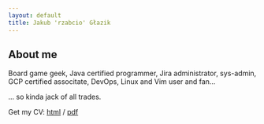 ```yaml
---
layout: default
title: Jakub 'rzabcio' Głazik
---
```


## About me
Board game geek, Java certified programmer, Jira administrator, sys-admin, GCP certified associtate, DevOps, Linux and Vim user and fan...

... so kinda jack of all trades.

Get my CV: [html](cv.md) / [pdf](https://rzabcio.git.io/CV%20-%20Jakub%20G%C5%82azik.pdf)
